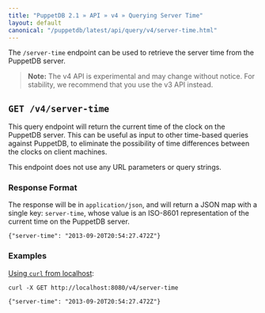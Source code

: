 ```yaml
---
title: "PuppetDB 2.1 » API » v4 » Querying Server Time"
layout: default
canonical: "/puppetdb/latest/api/query/v4/server-time.html"
---
```


[curl]: ../curl.html#using-curl-from-localhost-non-sslhttp
[query]: ./query.html

The `/server-time` endpoint can be used to retrieve the server time from the PuppetDB server.

> **Note:** The v4 API is experimental and may change without notice. For stability, we recommend that you use the v3 API instead.


## `GET /v4/server-time`

This query endpoint will return the current time of the clock on the PuppetDB
server.  This can be useful as input to other time-based queries against PuppetDB,
to eliminate the possibility of time differences between the clocks on client
machines.

This endpoint does not use any URL parameters or query strings.

### Response Format

The response will be in `application/json`, and will return a JSON map with a
single key: `server-time`, whose value is an ISO-8601 representation of the
current time on the PuppetDB server.

    {"server-time": "2013-09-20T20:54:27.472Z"}

### Examples

[Using `curl` from localhost][curl]:

    curl -X GET http://localhost:8080/v4/server-time

    {"server-time": "2013-09-20T20:54:27.472Z"}

